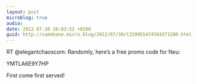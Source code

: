```yaml
---
layout: post
microblog: true
audio: 
date: 2012-07-30 16:03:52 +0100
guid: http://samdeane.micro.blog/2012/07/30/t229955474584371200.html
---
```

RT @elegantchaoscom: Randomly, here’s a free promo code for Neu:

YMTLA6E9Y7HP

First come first served!
